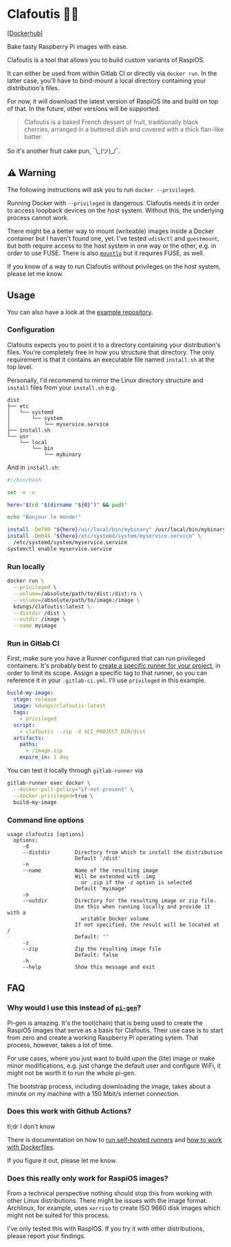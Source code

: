 # Clafoutis 🍒🥧

[[Dockerhub](https://hub.docker.com/r/kdungs/clafoutis)]

Bake tasty Raspberry Pi images with ease.

Clafoutis is a tool that allows you to build custom variants of RaspiOS.

It can either be used from within Gitlab CI or directly via `docker run`. In
the latter case, you'll have to bind-mount a local directory containing your
distribution's files.

For now, it will download the latest version of RaspiOS lite and build on top
of that. In the future, other versions will be supported.

> Clafoutis is a baked French dessert of fruit, traditionally black cherries,
> arranged in a buttered dish and covered with a thick flan-like batter.

So it's another fruit cake pun, ¯\\_(ツ)\_/¯.


## ⚠️ Warning

The following instructions will ask you to run `docker --privileged`.

Running Docker with `--privileged` is dangerous. Clafoutis needs it in order
to access loopback devices on the host system. Without this, the underlying
process cannot work.

There might be a better way to mount (writeable) images inside a Docker
container but I haven't found one, yet. I've tested `udiskctl` and
`guestmount`, but both require access to the host system in one way or
the other, e.g. in order to use FUSE. There is also [`mountlo`]() but it
requires FUSE, as well.

If you know of a way to run Clafoutis without privileges on the host system,
please let me know.


## Usage

You can also have a look at the [example
repository](https://github.com/kdungs/clafoutis-example).


### Configuration

Clafoutis expects you to point it to a directory containing your distribution's
files. You're completely free in how you structure that directory. The only
requirement is that it contains an executable file named `install.sh` at the
top level.

Personally, I'd recommend to mirror the Linux directory structure and `install`
files from your `install.sh` e.g.

```
dist
├── etc
│   └── systemd
│       └── system
│           └── myservice.service
├── install.sh
└── usr
    └── local
        └── bin
            └── mybinary
```

And in `install.sh`:

```bash
#!/bin/bash

set -e -u

here="$(cd "$(dirname "${0}")" && pwd)"

echo "Bonjour le monde!"

install -Dm700 "${here}/usr/local/bin/mybinary" /usr/local/bin/mybinary
install -Dm644 "${here}/etc/systemd/system/myservice.service" \
  /etc/systemd/system/myservice.service
systemctl enable myservice.service
```


### Run locally

```bash
docker run \
  --privileged \
  --volume=/absolute/path/to/dist:/dist:ro \
  --volume=/absolute/path/to/image:/image \
  kdungs/clafoutis:latest \
  --distdir /dist \
  --outdir /image \
  --name myimage
```


### Run in Gitlab CI

First, make sure you have a Runner configured that can run privileged
containers. It's probably best to [create a specific runner for your
project](https://docs.gitlab.com/ee/ci/runners/#create-a-specific-runner), in
order to limit its scope. Assign a specific tag to that runner, so you can
reference it in your `.gitlab-ci.yml`. I'll use `privileged` in this example.

```YAML
build-my-image:
  stage: release
  image: kdungs/clafoutis:latest
  tags:
    - privileged
  script:
    - clafoutis --zip -d $CI_PROJECT_DIR/dist
  artifacts:
    paths:
      - /image.zip
    expire_in: 1 day
```

You can test it locally through `gitlab-runner` via

```bash
gitlab-runner exec docker \
  --docker-pull-policy="if-not-present" \
  --docker-privileged=true \
  build-my-image
```


### Command line options

```
usage clafoutis [options]
  options:
     -d
     --distdir        Directory from which to install the distribution
                      Default '/dist'
     -n
     --name           Name of the resulting image
                      Will be extended with .img
                        or .zip if the -z option is selected
                      Default 'myimage'
     -o
     --outdir         Directory for the resulting image or zip file.
                      Use this when running locally and provide it with a
                        writable Docker volume
                      If not specified, the result will be located at /
                      Default: ''
     -z
     --zip            Zip the resulting image file
                      Default: false
     -h
     --help           Show this message and exit
```


## FAQ

### Why would I use this instead of [`pi-gen`](https://github.com/RPi-Distro/pi-gen)?

Pi-gen is amazing. It's the tool(chain) that is being used to create the
RaspiOS images that serve as a basis for Clafoutis. Their use case is to start
from zero and create a working Raspberry Pi operating sytem. That process,
however, takes a lot of time.

For use cases, where you just want to build upon the (lite) image or make minor
modifications, e.g. just change the default user and configure WiFi, it might
not be worth it to run the whole pi-gen.

The bootstrap process, including downloading the image, takes about a minute on
my machine with a 150 Mbit/s internet connection.


### Does this work with Github Actions?

tl;dr I don't know

There is documentation on how to [run self-hosted
runners](https://docs.github.com/en/free-pro-team@latest/actions/hosting-your-own-runners/about-self-hosted-runners)
and [how to work with
Dockerfiles](https://docs.github.com/en/free-pro-team@latest/actions/creating-actions/dockerfile-support-for-github-actions).

If you figure it out, please let me know.


### Does this really only work for RaspiOS images?

From a technical perspective nothing should stop this from working with other
Linux distributions. There might be issues with the image format. Archlinux,
for example, uses `xorriso` to create ISO 9660 disk images which might not be
suited for this process.

I've only tested this with RaspiOS. If you try it with other distributions,
please report your findings.
